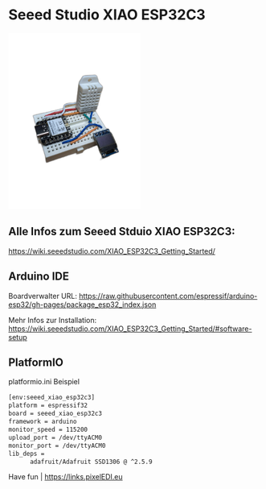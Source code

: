 # Seeed Studio XIAO ESP32C3
<img src="ESP32C3XIAO.png" height="350">

## Alle Infos zum Seeed Stduio XIAO ESP32C3:
https://wiki.seeedstudio.com/XIAO_ESP32C3_Getting_Started/

## Arduino IDE
Boardverwalter URL: https://raw.githubusercontent.com/espressif/arduino-esp32/gh-pages/package_esp32_index.json

Mehr Infos zur Installation: https://wiki.seeedstudio.com/XIAO_ESP32C3_Getting_Started/#software-setup


## PlatformIO
platformio.ini Beispiel

```
[env:seeed_xiao_esp32c3]
platform = espressif32
board = seeed_xiao_esp32c3
framework = arduino
monitor_speed = 115200
upload_port = /dev/ttyACM0
monitor_port = /dev/ttyACM0
lib_deps =
      adafruit/Adafruit SSD1306 @ ^2.5.9 
```

Have fun | https://links.pixelEDI.eu